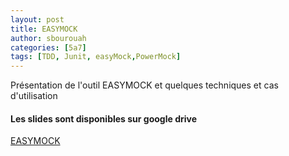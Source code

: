 ```yaml
---
layout: post
title: EASYMOCK
author: sbourouah
categories: [5a7]
tags: [TDD, Junit, easyMock,PowerMock]
---
```

Présentation de l'outil EASYMOCK et quelques techniques et cas d'utilisation



#### Les slides sont disponibles sur google drive

<div class="drive_chip">
	<a href="https://docs.google.com/presentation/d/1QpdiyhUCWcXLKx5oOBtEm7F9Mtq2XjkiIoAEDfBXEQI/edit?usp=drive_web" target="_blank">
     <span dir="ltr">EASYMOCK</span>
	</a>
</div>
